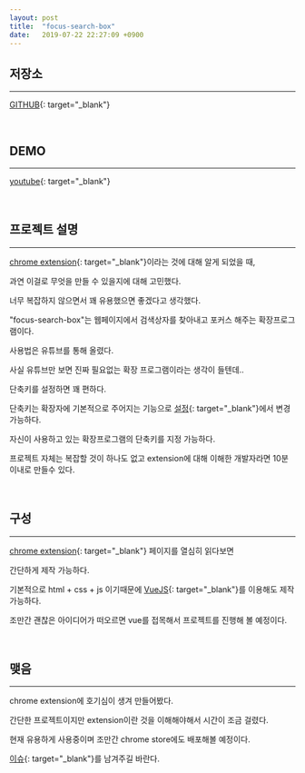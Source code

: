 ```yaml
---
layout: post
title:  "focus-search-box"
date:   2019-07-22 22:27:09 +0900
---
```


## 저장소
---

[GITHUB](https://github.com/ebool/focus-search-box){: target="_blank"}

<br>

## DEMO
---

[youtube](https://youtu.be/TAME2OLNO7Q){: target="_blank"}

<br>

## 프로젝트 설명
---

[chrome extension](https://developer.chrome.com/extensions){: target="_blank"}이라는 것에 대해 알게 되었을 때,

과연 이걸로 무엇을 만들 수 있을지에 대해 고민했다.

너무 복잡하지 않으면서 꽤 유용했으면 좋겠다고 생각했다.

"focus-search-box"는 웹페이지에서 검색상자를 찾아내고 포커스 해주는 확장프로그램이다.

사용법은 유튜브를 통해 올렸다.

사실 유튜브만 보면 진짜 필요없는 확장 프로그램이라는 생각이 들텐데..

단축키를 설정하면 꽤 편하다.

단축키는 확장자에 기본적으로 주어지는 기능으로 [설정](chrome://extensions/shortcuts){: target="_blank"}에서 변경 가능하다.

자신이 사용하고 있는 확장프로그램의 단축키를 지정 가능하다.

프로젝트 자체는 복잡할 것이 하나도 없고 extension에 대해 이해한 개발자라면 10분 이내로 만들수 있다. 

<br>

## 구성
---

[chrome extension](https://developer.chrome.com/extensions){: target="_blank"} 페이지를 열심히 읽다보면

간단하게 제작 가능하다.

기본적으로 html + css + js 이기때문에 [VueJS](https://vuejs.org/){: target="_blank"}를 이용해도 제작 가능하다.

조만간 괜찮은 아이디어가 떠오르면 vue를 접목해서 프로젝트를 진행해 볼 예정이다.

<br>

## 맺음
---

chrome extension에 호기심이 생겨 만들어봤다.

간단한 프로젝트이지만 extension이란 것을 이해해야해서 시간이 조금 걸렸다.

현재 유용하게 사용중이며 조만간 chrome store에도 배포해볼 예정이다.

[이슈](https://github.com/ebool/focus-search-box/issues){: target="_blank"}를 남겨주길 바란다.
 

